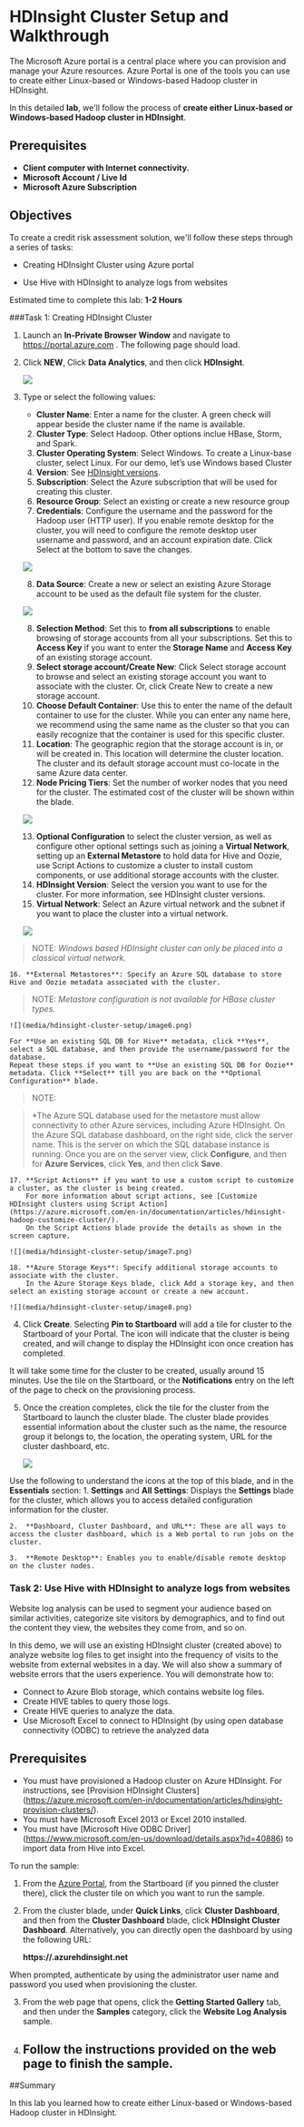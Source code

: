 HDInsight Cluster Setup and Walkthrough
===========================================

The Microsoft Azure portal is a central place where you can provision and manage your Azure resources. Azure Portal is one of the tools you can use to create either Linux-based or Windows-based Hadoop cluster in HDInsight.

In this detailed **lab**, we'll follow the process of **create either Linux-based or Windows-based Hadoop cluster in HDInsight**.

Prerequisites
---------------------------------------------------------------------------------------------------------------------------------------------------------------------------------------------------------

-   **Client computer with Internet connectivity.**
-   **Microsoft Account / Live Id**
-   **Microsoft Azure Subscription**

Objectives
----------

To create a credit risk
assessment solution, we'll follow these steps through a series of tasks:

-   Creating HDInsight Cluster using Azure portal

-   Use Hive with HDInsight to analyze logs from websites
<!-- -->

Estimated time to complete this lab: **1-2 Hours**

###Task 1: Creating HDInsight Cluster

1.  Launch an **In-Private Browser Window** and navigate to
    <https://portal.azure.com> . The following page should load.

2.  Click **NEW**, Click **Data Analytics**, and then click **HDInsight**.

    ![](media/hdinsight-cluster-setup/image1.png)

3.  Type or select the following values:

	-  **Cluster Name**: Enter a name for the cluster. A green check 
		will appear beside the cluster name if the name is available.
    2.	**Cluster Type**: Select Hadoop. Other options inclue HBase, Storm, and Spark.
	3.	**Cluster Operating System**: Select Windows. To create a Linux-base cluster, 
		select Linux. For our demo, let’s use Windows based Cluster 
	4.	**Version**: See [HDInsight versions](https://azure.microsoft.com/en-in/documentation/articles/hdinsight-component-versioning/). 
	5.	**Subscription**: Select the Azure subscription that will be used for creating this cluster.
	6.	**Resource Group**: Select an existing or create a new resource group
    7.	**Credentials**: Configure the username and the password for the Hadoop user (HTTP user). 
		If you enable remote desktop for the cluster, you will need to configure the remote desktop 
		user username and password, and an account expiration date. Click Select at the bottom to save the changes.
		
	![](media/hdinsight-cluster-setup/image2.png)

	8.  **Data Source**: Create a new or select an existing Azure Storage account to be used 
		as the default file system for the cluster.

    ![](media/hdinsight-cluster-setup/image3.png)
	
	8.  **Selection Method**: Set this to **from all subscriptions** to enable browsing 
		of storage accounts from all your subscriptions. Set this to **Access Key** if you 
		want to enter the **Storage Name** and **Access Key** of an existing storage account.
	9.	**Select storage account/Create New**: Click Select storage account to browse and 
		select an existing storage account you want to associate with the cluster. Or, 
		click Create New to create a new storage account. 
	10.	**Choose Default Container**: Use this to enter the name of the default container to use for the cluster. 
		While you can enter any name here, we recommend using the same name as the cluster so that you can easily 
		recognize that the container is used for this specific cluster.
	11.	**Location**: The geographic region that the storage account is in, or will be created in. 
		This location will determine the cluster location. The cluster and its default storage account must 
		co-locate in the same Azure data center.
	12.	**Node Pricing Tiers**: Set the number of worker nodes that you need for the cluster. 
		The estimated cost of the cluster will be shown within the blade.

	![](media/hdinsight-cluster-setup/image4.png)
	
	13.	**Optional Configuration** to select the cluster version, as well as configure other optional 
		settings such as joining a **Virtual Network**, setting up an **External Metastore** to hold data for Hive and Oozie, 
		use Script Actions to customize a cluster to install custom components, or use additional storage accounts with the cluster.
	14.	**HDInsight Version**: Select the version you want to use for the cluster. For more information, see HDInsight cluster versions.
	15.	**Virtual Network**: Select an Azure virtual network and the subnet if you want to place the cluster into a virtual network.

	![](media/hdinsight-cluster-setup/image5.png)

>  NOTE:
>	*Windows based HDInsight cluster can only be placed into a classical virtual network.*

	16.	**External Metastores**: Specify an Azure SQL database to store Hive and Oozie metadata associated with the cluster.

>	NOTE:
>	 *Metastore configuration is not available for HBase cluster types.*
	
	![](media/hdinsight-cluster-setup/image6.png)

	For **Use an existing SQL DB for Hive** metadata, click **Yes**, select a SQL database, and then provide the username/password for the database. 
	Repeat these steps if you want to **Use an existing SQL DB for Oozie** metadata. Click **Select** till you are back on the **Optional Configuration** blade.

>	NOTE:

>	*The Azure SQL database used for the metastore must allow connectivity to other Azure services, 
>	including Azure HDInsight. On the Azure SQL database dashboard, on the right side, click the server name. 
>	This is the server on which the SQL database instance is running. Once you are on the server view, 
>	click **Configure**, and then for **Azure Services**, click **Yes**, and then click **Save**.	
	
	17.	**Script Actions** if you want to use a custom script to customize a cluster, as the cluster is being created. 
		For more information about script actions, see [Customize HDInsight clusters using Script Action] (https://azure.microsoft.com/en-in/documentation/articles/hdinsight-hadoop-customize-cluster/). 
		On the Script Actions blade provide the details as shown in the screen capture.
	
	![](media/hdinsight-cluster-setup/image7.png)
	
	18.	**Azure Storage Keys**: Specify additional storage accounts to associate with the cluster. 
		In the Azure Storage Keys blade, click Add a storage key, and then select an existing storage account or create a new account.
	
	![](media/hdinsight-cluster-setup/image8.png)
	
4.  Click **Create**. Selecting **Pin to Startboard** will add a tile for cluster to the Startboard of your Portal. The icon will indicate that the cluster is being created, and will change to display the HDInsight icon once creation has completed.

It will take some time for the cluster to be created, usually around 15 minutes. Use the tile on the Startboard, or the **Notifications** entry on the left of the page to check on the provisioning process.

5.  Once the creation completes, click the tile for the cluster from the Startboard to launch the cluster blade. The cluster blade provides essential information about the cluster such as the name, the resource group it belongs to, the location, the operating system, URL for the cluster dashboard, etc.

	![](media/hdinsight-cluster-setup/image9.png)

Use the following to understand the icons at the top of this blade, and in the **Essentials** section:
	1.	**Settings** and **All Settings**: Displays the **Settings** blade for the cluster, which allows you to access detailed configuration information for the cluster.
	
	2.	**Dashboard, Cluster Dashboard, and URL**: These are all ways to access the cluster dashboard, which is a Web portal to run jobs on the cluster.
	
	3.	**Remote Desktop**: Enables you to enable/disable remote desktop on the cluster nodes.

### 

### Task 	2: Use Hive with HDInsight to analyze logs from websites

Website log analysis can be used to segment your audience based on similar activities, categorize site visitors by demographics, and to find out the content they view, the websites they come from, and so on.

In this demo, we will use an existing HDInsight cluster (created above) to analyze website log files to get insight into the frequency of visits to the website from external websites in a day. We will also show a summary of website errors that the users experience. You will demonstrate how to:
-	Connect to Azure Blob storage, which contains website log files.
-	Create HIVE tables to query those logs.
-	Create HIVE queries to analyze the data.
-	Use Microsoft Excel to connect to HDInsight (by using open database connectivity (ODBC) to retrieve the analyzed data

Prerequisites
---------------------------------------------------------------------------------------------------------------------------------------------------------------------------------------------------------

-   You must have provisioned a Hadoop cluster on Azure HDInsight. For instructions, see [Provision HDInsight Clusters] 
	(https://azure.microsoft.com/en-in/documentation/articles/hdinsight-provision-clusters/).
-	You must have Microsoft Excel 2013 or Excel 2010 installed.
-	You must have [Microsoft Hive ODBC Driver] (https://www.microsoft.com/en-us/download/details.aspx?id=40886) to import data from Hive into Excel.

To run the sample:

1.  From the [Azure Portal](https://portal.azure.com), from the Startboard (if you pinned the cluster there), 
	click the cluster tile on which you want to run the sample.
    
2.	From the cluster blade, under **Quick Links**, click **Cluster Dashboard**, 
	and then from the **Cluster Dashboard** blade, click **HDInsight Cluster Dashboard**. 
	Alternatively, you can directly open the dashboard by using the following URL:
	
	**https://<clustername>.azurehdinsight.net**
	
When prompted, authenticate by using the administrator user name and password you used when provisioning the cluster.	
	
3.	From the web page that opens, click the **Getting Started Gallery** tab, 
	and then under the **Samples** category, click the **Website Log Analysis** sample.
	
4. Follow the instructions provided on the web page to finish the sample.
	------

##Summary

In this lab you learned how to create either Linux-based or Windows-based Hadoop cluster in HDInsight.


